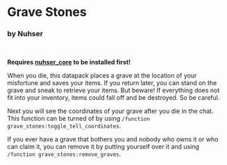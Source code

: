 # Grave Stones

### by Nuhser

<br>

**Requires [nuhser_core](https://github.com/Nuhser/nuhser_core "Nuhser_Core") to be installed first!**

When you die, this datapack places a grave at the location of your misfortune and saves your items. If you return later, you can stand on the grave and sneak to retrieve your items. But beware! If everything does not fit into your inventory, items could fall off and be destroyed. So be careful.

Next you will see the coordinates of your grave after you die in the chat. This function can be turned of by using `/function grave_stones:toggle_tell_coordinates`.

If you ever have a grave that bothers you and nobody who owns it or who can claim it, you can remove it by putting yourself over it and using `/function grave_stones:remove_graves`.